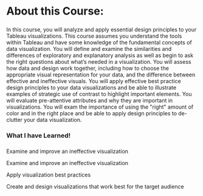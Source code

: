 # About this Course:
###
In this course, you will analyze and apply essential design principles to your Tableau visualizations. This course assumes you understand the tools within Tableau and have some knowledge of the fundamental concepts of data visualization. You will define and examine the similarities and differences of exploratory and explanatory analysis as well as begin to ask the right questions about what’s needed in a visualization. You will assess how data and design work together, including how to choose the appropriate visual representation for your data, and the difference between effective and ineffective visuals. You will apply effective best practice design principles to your data visualizations and be able to illustrate examples of strategic use of contrast to highlight important elements. You will evaluate pre-attentive attributes and why they are important in visualizations. You will exam the importance of using the "right" amount of color and in the right place and be able to apply design principles to de-clutter your data visualization.
###

### What I have Learned!
###
Examine and improve an ineffective visualization

Examine and improve an ineffective visualization

Apply visualization best practices

Create and design visualizations that work best for the target audience
###

